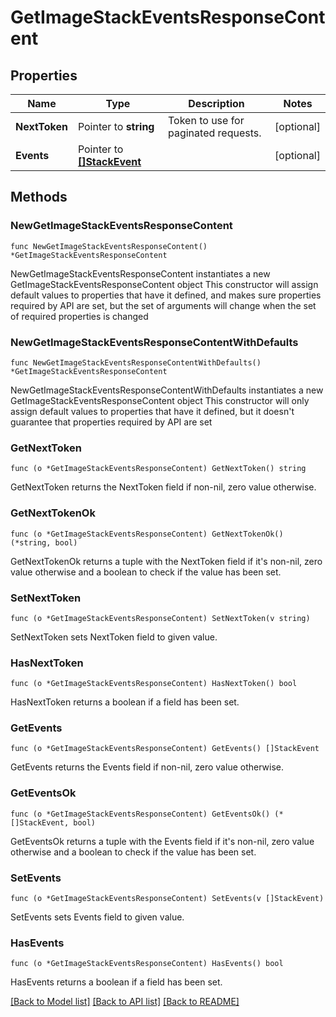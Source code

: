 # GetImageStackEventsResponseContent

## Properties

Name | Type | Description | Notes
------------ | ------------- | ------------- | -------------
**NextToken** | Pointer to **string** | Token to use for paginated requests. | [optional] 
**Events** | Pointer to [**[]StackEvent**](StackEvent.md) |  | [optional] 

## Methods

### NewGetImageStackEventsResponseContent

`func NewGetImageStackEventsResponseContent() *GetImageStackEventsResponseContent`

NewGetImageStackEventsResponseContent instantiates a new GetImageStackEventsResponseContent object
This constructor will assign default values to properties that have it defined,
and makes sure properties required by API are set, but the set of arguments
will change when the set of required properties is changed

### NewGetImageStackEventsResponseContentWithDefaults

`func NewGetImageStackEventsResponseContentWithDefaults() *GetImageStackEventsResponseContent`

NewGetImageStackEventsResponseContentWithDefaults instantiates a new GetImageStackEventsResponseContent object
This constructor will only assign default values to properties that have it defined,
but it doesn't guarantee that properties required by API are set

### GetNextToken

`func (o *GetImageStackEventsResponseContent) GetNextToken() string`

GetNextToken returns the NextToken field if non-nil, zero value otherwise.

### GetNextTokenOk

`func (o *GetImageStackEventsResponseContent) GetNextTokenOk() (*string, bool)`

GetNextTokenOk returns a tuple with the NextToken field if it's non-nil, zero value otherwise
and a boolean to check if the value has been set.

### SetNextToken

`func (o *GetImageStackEventsResponseContent) SetNextToken(v string)`

SetNextToken sets NextToken field to given value.

### HasNextToken

`func (o *GetImageStackEventsResponseContent) HasNextToken() bool`

HasNextToken returns a boolean if a field has been set.

### GetEvents

`func (o *GetImageStackEventsResponseContent) GetEvents() []StackEvent`

GetEvents returns the Events field if non-nil, zero value otherwise.

### GetEventsOk

`func (o *GetImageStackEventsResponseContent) GetEventsOk() (*[]StackEvent, bool)`

GetEventsOk returns a tuple with the Events field if it's non-nil, zero value otherwise
and a boolean to check if the value has been set.

### SetEvents

`func (o *GetImageStackEventsResponseContent) SetEvents(v []StackEvent)`

SetEvents sets Events field to given value.

### HasEvents

`func (o *GetImageStackEventsResponseContent) HasEvents() bool`

HasEvents returns a boolean if a field has been set.


[[Back to Model list]](../README.md#documentation-for-models) [[Back to API list]](../README.md#documentation-for-api-endpoints) [[Back to README]](../README.md)


